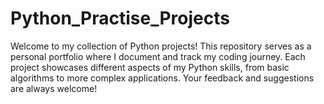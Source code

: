 # Python_Practise_Projects
Welcome to my collection of Python projects! This repository serves as a personal portfolio where I document and track my coding journey. Each project showcases different aspects of my Python skills, from basic algorithms to more complex applications. Your feedback and suggestions are always welcome!
